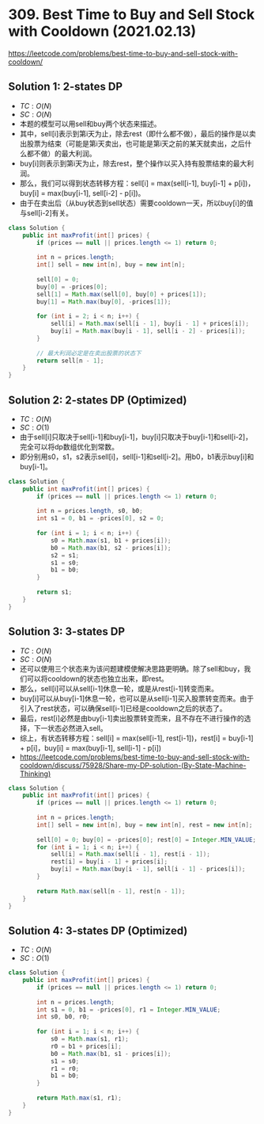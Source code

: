 # 309. Best Time to Buy and Sell Stock with Cooldown (2021.02.13)

https://leetcode.com/problems/best-time-to-buy-and-sell-stock-with-cooldown/

## Solution 1: 2-states DP

- $TC:O(N)$
- $SC:O(N)$
- 本题的模型可以用sell和buy两个状态来描述。
- 其中，sell[i]表示到第i天为止，除去rest（即什么都不做），最后的操作是以卖出股票为结束（可能是第i天卖出，也可能是第i天之前的某天就卖出，之后什么都不做）的最大利润。
- buy[i]则表示到第i天为止，除去rest，整个操作以买入持有股票结束的最大利润。
- 那么，我们可以得到状态转移方程：sell[i] = max(sell[i-1], buy[i-1] + p[i])，buy[i] = max(buy[i-1], sell[i-2] - p[i])。
- 由于在卖出后（从buy状态到sell状态）需要cooldown一天，所以buy[i]的值与sell[i-2]有关。

```java
class Solution {
    public int maxProfit(int[] prices) {
        if (prices == null || prices.length <= 1) return 0;
        
        int n = prices.length;
        int[] sell = new int[n], buy = new int[n];
        
        sell[0] = 0;
        buy[0] = -prices[0];
        sell[1] = Math.max(sell[0], buy[0] + prices[1]);
        buy[1] = Math.max(buy[0], -prices[1]);
        
        for (int i = 2; i < n; i++) {
            sell[i] = Math.max(sell[i - 1], buy[i - 1] + prices[i]);
            buy[i] = Math.max(buy[i - 1], sell[i - 2] - prices[i]);
        }
        
        // 最大利润必定是在卖出股票的状态下
        return sell[n - 1];
    }
}
```

## Solution 2: 2-states DP (Optimized)

- $TC:O(N)$
- $SC:O(1)$
- 由于sell[i]只取决于sell[i-1]和buy[i-1]，buy[i]只取决于buy[i-1]和sell[i-2]，完全可以将dp数组优化到常数。
- 即分别用s0，s1，s2表示sell[i]，sell[i-1]和sell[i-2]。用b0，b1表示buy[i]和buy[i-1]。

```java
class Solution {
    public int maxProfit(int[] prices) {
        if (prices == null || prices.length <= 1) return 0;
        
        int n = prices.length, s0, b0;
        int s1 = 0, b1 = -prices[0], s2 = 0;
        
        for (int i = 1; i < n; i++) {
            s0 = Math.max(s1, b1 + prices[i]);
            b0 = Math.max(b1, s2 - prices[i]);
            s2 = s1;
            s1 = s0;
            b1 = b0;
        }
        
        return s1;
    }
}
```

## Solution 3: 3-states DP

- $TC:O(N)$
- $SC:O(N)$
- 还可以使用三个状态来为该问题建模使解决思路更明确。除了sell和buy，我们可以将cooldown的状态也独立出来，即rest。
- 那么，sell[i]可以从sell[i-1]休息一轮，或是从rest[i-1]转变而来。
- buy[i]可以从buy[i-1]休息一轮，也可以是从sell[i-1]买入股票转变而来。由于引入了rest状态，可以确保sell[i-1]已经是cooldown之后的状态了。
- 最后，rest[i]必然是由buy[i-1]卖出股票转变而来，且不存在不进行操作的选择，下一状态必然进入sell。
- 综上，有状态转移方程：sell[i] = max(sell[i-1], rest[i-1])，rest[i] = buy[i-1] + p[i]，buy[i] = max(buy[i-1], sell[i-1] - p[i])
- https://leetcode.com/problems/best-time-to-buy-and-sell-stock-with-cooldown/discuss/75928/Share-my-DP-solution-(By-State-Machine-Thinking)

```java
class Solution {
    public int maxProfit(int[] prices) {
        if (prices == null || prices.length <= 1) return 0;
        
        int n = prices.length;
        int[] sell = new int[n], buy = new int[n], rest = new int[n];
        
        sell[0] = 0; buy[0] = -prices[0]; rest[0] = Integer.MIN_VALUE;
        for (int i = 1; i < n; i++) {
            sell[i] = Math.max(sell[i - 1], rest[i - 1]);
            rest[i] = buy[i - 1] + prices[i];
            buy[i] = Math.max(buy[i - 1], sell[i - 1] - prices[i]);
        }
        
        return Math.max(sell[n - 1], rest[n - 1]);
    }
}
```

## Solution 4: 3-states DP (Optimized)

- $TC:O(N)$
- $SC:O(1)$

```java
class Solution {
    public int maxProfit(int[] prices) {
        if (prices == null || prices.length <= 1) return 0;
        
        int n = prices.length;
        int s1 = 0, b1 = -prices[0], r1 = Integer.MIN_VALUE;
        int s0, b0, r0;
        
        for (int i = 1; i < n; i++) {
            s0 = Math.max(s1, r1);
            r0 = b1 + prices[i];
            b0 = Math.max(b1, s1 - prices[i]);
            s1 = s0;
            r1 = r0;
            b1 = b0;
        }
        
        return Math.max(s1, r1);
    }
}
```